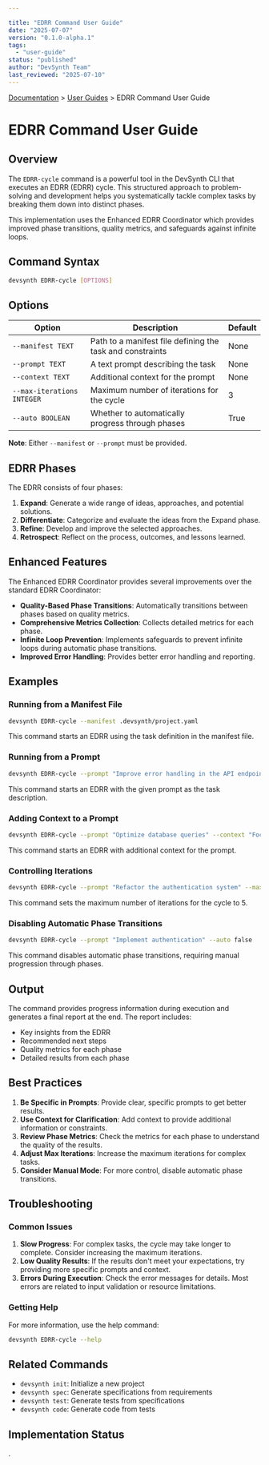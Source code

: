 ```yaml
---

title: "EDRR Command User Guide"
date: "2025-07-07"
version: "0.1.0-alpha.1"
tags:
  - "user-guide"
status: "published"
author: "DevSynth Team"
last_reviewed: "2025-07-10"
---
```

<div class="breadcrumbs">
<a href="../index.md">Documentation</a> &gt; <a href="index.md">User Guides</a> &gt; EDRR Command User Guide
</div>

# EDRR Command User Guide

## Overview

The `EDRR-cycle` command is a powerful tool in the DevSynth CLI that executes an EDRR (EDRR) cycle. This structured approach to problem-solving and development helps you systematically tackle complex tasks by breaking them down into distinct phases.

This implementation uses the Enhanced EDRR Coordinator which provides improved phase transitions, quality metrics, and safeguards against infinite loops.

## Command Syntax

```bash
devsynth EDRR-cycle [OPTIONS]
```

## Options

| Option | Description | Default |
|--------|-------------|---------|
| `--manifest TEXT` | Path to a manifest file defining the task and constraints | None |
| `--prompt TEXT` | A text prompt describing the task | None |
| `--context TEXT` | Additional context for the prompt | None |
| `--max-iterations INTEGER` | Maximum number of iterations for the cycle | 3 |
| `--auto BOOLEAN` | Whether to automatically progress through phases | True |

**Note**: Either `--manifest` or `--prompt` must be provided.

## EDRR Phases

The EDRR consists of four phases:

1. **Expand**: Generate a wide range of ideas, approaches, and potential solutions.
2. **Differentiate**: Categorize and evaluate the ideas from the Expand phase.
3. **Refine**: Develop and improve the selected approaches.
4. **Retrospect**: Reflect on the process, outcomes, and lessons learned.

## Enhanced Features

The Enhanced EDRR Coordinator provides several improvements over the standard EDRR Coordinator:

- **Quality-Based Phase Transitions**: Automatically transitions between phases based on quality metrics.
- **Comprehensive Metrics Collection**: Collects detailed metrics for each phase.
- **Infinite Loop Prevention**: Implements safeguards to prevent infinite loops during automatic phase transitions.
- **Improved Error Handling**: Provides better error handling and reporting.

## Examples

### Running from a Manifest File

```bash
devsynth EDRR-cycle --manifest .devsynth/project.yaml
```

This command starts an EDRR using the task definition in the manifest file.

### Running from a Prompt

```bash
devsynth EDRR-cycle --prompt "Improve error handling in the API endpoints"
```

This command starts an EDRR with the given prompt as the task description.

### Adding Context to a Prompt

```bash
devsynth EDRR-cycle --prompt "Optimize database queries" --context "Focus on reducing N+1 queries"
```

This command starts an EDRR with additional context for the prompt.

### Controlling Iterations

```bash
devsynth EDRR-cycle --prompt "Refactor the authentication system" --max-iterations 5
```

This command sets the maximum number of iterations for the cycle to 5.

### Disabling Automatic Phase Transitions

```bash
devsynth EDRR-cycle --prompt "Implement authentication" --auto false
```

This command disables automatic phase transitions, requiring manual progression through phases.

## Output

The command provides progress information during execution and generates a final report at the end. The report includes:

- Key insights from the EDRR
- Recommended next steps
- Quality metrics for each phase
- Detailed results from each phase

## Best Practices

1. **Be Specific in Prompts**: Provide clear, specific prompts to get better results.
2. **Use Context for Clarification**: Add context to provide additional information or constraints.
3. **Review Phase Metrics**: Check the metrics for each phase to understand the quality of the results.
4. **Adjust Max Iterations**: Increase the maximum iterations for complex tasks.
5. **Consider Manual Mode**: For more control, disable automatic phase transitions.

## Troubleshooting

### Common Issues

1. **Slow Progress**: For complex tasks, the cycle may take longer to complete. Consider increasing the maximum iterations.
2. **Low Quality Results**: If the results don't meet your expectations, try providing more specific prompts and context.
3. **Errors During Execution**: Check the error messages for details. Most errors are related to input validation or resource limitations.

### Getting Help

For more information, use the help command:

```bash
devsynth EDRR-cycle --help
```

## Related Commands

- `devsynth init`: Initialize a new project
- `devsynth spec`: Generate specifications from requirements
- `devsynth test`: Generate tests from specifications
- `devsynth code`: Generate code from tests
## Implementation Status

.

